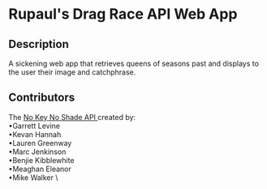 # Rupaul's Drag Race API Web App

## Description
A sickening web app that retrieves queens of seasons past and displays to the user their image and catchphrase. 

## Contributors

The [No Key No Shade API ](https://drag-race-api.readme.io/docs/getting-started)created by: \
•Garrett Levine \
•Kevan Hannah \
•Lauren Greenway \
•Marc Jenkinson \
•Benjie Kibblewhite \
•Meaghan Eleanor \
•Mike Walker \
